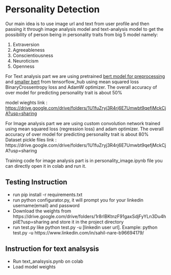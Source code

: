 # Personality Detection
Our main idea is to use image url and text from user profile and then passing it through image analysis model and text-analysis model to get the possibility of person being in personality traits from big 5 model namely: <ol> <li>Extraversion</li> <li>Agreeableness </li> <li>Conscientiousness </li> <li>Neuroticism </li> <li>Openness </li> </ol>

<p> For Text analysis part we are using pretrained <a href = "https://tfhub.dev/tensorflow/bert_en_uncased_preprocess/3">bert model for preprocessing</a> and <a href= "https://tfhub.dev/tensorflow/small_bert/bert_en_uncased_L-4_H-512_A-8/1">smaller bert</a> from tensorflow_hub using mean squared loss BinaryCrossentropy loss and AdamW optimizer. The overall accuracy of over model for predicting personality trait is about 50%<br> 

model wieghts link : https://drive.google.com/drive/folders/1U1fuZryj3R4rj6E7Umwbt9qefjMckCjA?usp=sharing
</p>

<p> For Image analysis part we are using custom convolution network trained using mean squared loss (regression loss) and adam optimizer. The overall accuracy of over model for predicting personality trait is about 80% <br>
Dataset pickle files link : https://drive.google.com/drive/folders/1U1fuZryj3R4rj6E7Umwbt9qefjMckCjA?usp=sharing
</p>

Training code for image analysis part is in personality_image.ipynb file you can directly open it in colab and run it.

## Testing Instruction

<ul>
  <li> run pip install -r requirements.txt </li>
  <li> run python configurator.py, it will prompt you for your linkedin username(email) and password </li>
  <li> Download the weights from https://drive.google.com/drive/folders/1r8rIBKtnzF91gaxSdjFyYLn3Du4hpiiE?usp=sharing and store it in the project directory </li>
  <li> run test.py like python test.py -u [linkedin user url]. Example: python test.py -u https://www.linkedin.com/in/sahil-nare-b96694179/</li>
</ul>

## Instruction for  text analsysis
<ul>
  <li>Run text_analsysis.pynb on colab</li>
  <li>Load model weights </li>
  
  
</ul>
